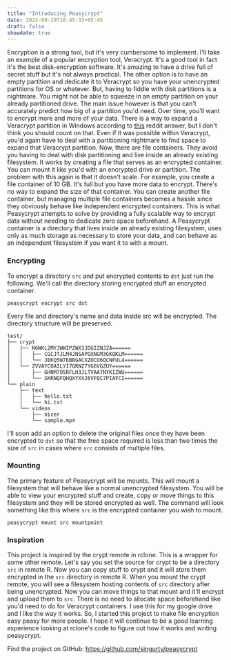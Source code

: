 ```yaml
---
title: "Introducing Peasycrypt"
date: 2022-09-29T18:45:33+05:45
draft: false
showdate: true
---
```



Encryption is a strong tool, but it's very cumbersome to implement. I'll take an example of a popular encryption tool, Veracrypt. It's a good tool in fact it's the best disk-encryption software. It's amazing to have a drive full of secret stuff but it's not always practical. The other option is to have an empty partition and dedicate it to Veracrypt so you have your unencrypted partitions for OS or whatever. But, having to fiddle with disk partitions is a nightmare. You might not be able to squeeze in an empty partition on your already partitioned drive. The main issue however is that you can't accurately predict how big of a partition you'd need. Over time, you'll want to encrypt more and more of your data. There is a way to expand a Veracrypt partition in Windows according to [this](https://www.reddit.com/r/VeraCrypt/comments/i481eu/comment/g1tyljd/) reddit answer, but I don't think you should count on that. Even if it was possible within Veracrypt, you'd again have to deal with a partitioning nightmare to find space to expand that Veracrypt partition. Now, there are file containers. They avoid you having to deal with disk partitioning and live inside an already existing filesystem. It works by creating a file that serves as an encrypted container. You can mount it like you'd with an encrypted drive or partition. The problem with this again is that it doesn't scale. For example, you create a file container of 10 GB. It's full but you have more data to encrypt. There's no way to expand the size of that container. You can create another file container, but managing multiple file containers becomes a hassle since they obviously behave like independent encrypted containers. This is what Peasycrypt attempts to solve by providing a fully scalable way to encrypt data without needing to dedicate zero space beforehand. A Peasycrypt container is a directory that lives inside an already existing filesystem, uses only as much storage as necessary to store your data, and can behave as an independent filesystem if you want it to with a mount.

### Encrypting
To encrypt a directory `src` and put encrypted contents to `dst` just run the following. We'll call the directory storing encrypted stuff an encrypted container.
```
peasycrypt encrypt src dst
```
Every file and directory's name and data inside src will be encrypted. The directory structure will be preserved.
```
test/
├── crypt
│   ├── N6WKL2MYJWWIPZWX3JDGIZNJZA======
│   │   ├── CGCJTJLM4JNSAPOXNGM3GKQKLM======
│   │   └── JEKQ5W7EBBGACXZOCU6QCNFUL4======
│   └── ZVVAYCOAILYI7GRNZ7YG6VGZUY======
│       ├── GHNM7O5RFLH3JLTVAA7NYKIZWU======
│       └── SKRNQFQHQXYXXJ6VFQC7PIAFCI======
└── plain
    ├── text
    │   ├── hello.txt
    │   └── hi.txt
    └── videos
        ├── nicer
        └── sample.mp4
```
I'll soon add an option to delete the original files once they have been encrypted to `dst` so that the free space required is less than two times the size of `src` in cases where `src` consists of multiple files.

### Mounting
The primary feature of Peasycrypt will be mounts. This will mount a filesystem that will behave like a normal unencrypted filesystem. You will be able to view your encrypted stuff and create, copy or move things to this filesystem and they will be stored encrypted as well. The command will look something like this where `src` is the encrypted container you wish to mount.
```
peasycrypt mount src mountpoint
```
### Inspiration
This project is inspired by the crypt remote in rclone. This is a wrapper for some other remote. Let's say you set the source for crypt to be a directory `src` in remote R. Now you can copy stuff to crypt and it will store them encrypted in the `src` directory in remote R. When you mount the crypt remote, you will see a filesystem hosting contents of `src` directory after being unencrypted. Now you can move things to that mount and it'll encrypt and upload them to `src`. There is no need to allocate space beforehand like you'd need to do for Veracrypt containers. I use this for my google drive and I like the way it works. So, I started this project to make file encryption easy peasy for more people. I hope it will continue to be a good learning experience looking at rclone's code to figure out how it works and writing peasycrypt.

Find the project on GitHub: https://github.com/singurty/peasycrypt
